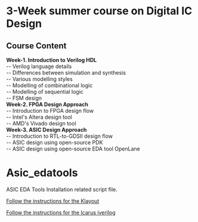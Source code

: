 # 3-Week summer course on Digital IC Design

## Course Content
<b>Week-1. Introduction to Verilog HDL</b><br>
-- Verilog language details<br>
-- Differences between simulation and synthesis<br>
-- Various modelling styles<br>
-- Modelling of combinational logic<br>
-- Modelling of sequential logic<br>
-- FSM design<br>
<b>Week-2. FPGA Design Approach</b><br>
-- Introduction to FPGA design flow<br>
-- Intel's Altera design tool<br>
-- AMD's Vivado design tool<br>
<b>Week-3. ASIC Design Approach</b><br>
-- Introduction to RTL-to-GDSII design flow<br>
-- ASIC design using open-source PDK<br>
-- ASIC design using open-source EDA tool OpenLane<br>


# Asic_edatools
ASIC EDA Tools Installation related script file.

[Follow the instructions for the Klayout](https://github.com/dicdesign/asic_edatools/blob/main/klayout.md)

[Follow the instructions for the Icarus iverilog](https://github.com/steveicarus/iverilog)
